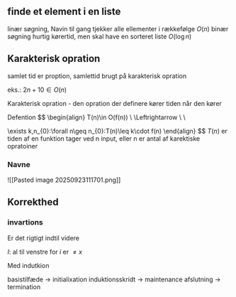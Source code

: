 
## finde et element i en liste

linær søgning, 
	Navin til gang tjekker alle ellementer i rækkefølge
		$O(n)$
binær søgning
		hurtig kørertid, men skal have en sorteret liste
			$O(\log n)$


## Karakterisk opration
samlet tid er proption, samlettid brugt på karakterisk opration


eks.: $2n+10\in O(n)$


Karakterisk opration - den opration der definere kører tiden når den kører

Defention
$$
\begin{align}
T(n)\in O(f(n)) \ \Leftrightarrow \\  \\

\exists k,n_{0}:\forall n\geq n_{0}:T(n)\leq k\cdot f(n)
\end{align}
$$
$T(n)$ er tiden af en funktion tager ved n input, eller n er antal af karektiske opratoiner

### Navne
![[Pasted image 20250923111701.png]]




## Korrekthed

### invartions
Er det rigtigt indtil videre

$I:$ al til venstre for $i$ er $\neq x$

Med indutkion



basistilfæde -> initialixation
induktionsskridt -> maintenance
afslutning -> termination
